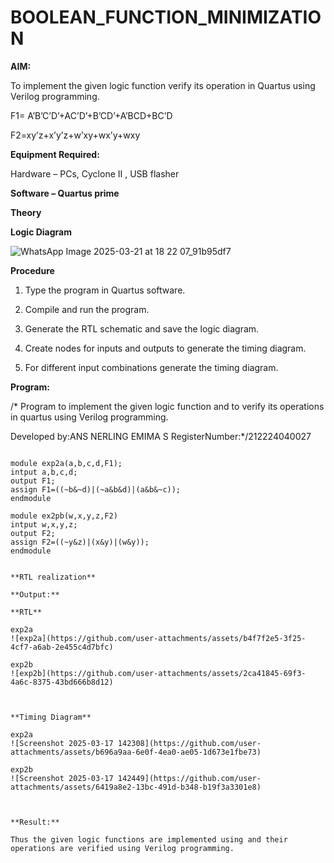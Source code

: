 # BOOLEAN_FUNCTION_MINIMIZATION

**AIM:**

To implement the given logic function verify its operation in Quartus using Verilog programming.

F1= A’B’C’D’+AC’D’+B’CD’+A’BCD+BC’D 

F2=xy’z+x’y’z+w’xy+wx’y+wxy

**Equipment Required:**

Hardware – PCs, Cyclone II , USB flasher

**Software – Quartus prime**

**Theory**

**Logic Diagram**

![WhatsApp Image 2025-03-21 at 18 22 07_91b95df7](https://github.com/user-attachments/assets/bbe236e5-5d30-43dd-a031-7f2f47f99492)


**Procedure**

1.	Type the program in Quartus software.

2.	Compile and run the program.

3.	Generate the RTL schematic and save the logic diagram.

4.	Create nodes for inputs and outputs to generate the timing diagram.

5.	For different input combinations generate the timing diagram.


**Program:**

/* Program to implement the given logic function and to verify its operations in quartus using Verilog programming. 

Developed by:ANS NERLING EMIMA S RegisterNumber:*/212224040027

```

module exp2a(a,b,c,d,F1);
intput a,b,c,d;
output F1;
assign F1=((~b&~d)|(~a&b&d)|(a&b&~c));
endmodule

module ex2pb(w,x,y,z,F2)
intput w,x,y,z;
output F2;
assign F2=((~y&z)|(x&y)|(w&y));
endmodule


**RTL realization**

**Output:**

**RTL**

exp2a
![exp2a](https://github.com/user-attachments/assets/b4f7f2e5-3f25-4cf7-a6ab-2e455c4d7bfc)

exp2b
![exp2b](https://github.com/user-attachments/assets/2ca41845-69f3-4a6c-8375-43bd666b8d12)



**Timing Diagram**

exp2a
![Screenshot 2025-03-17 142308](https://github.com/user-attachments/assets/b696a9aa-6e0f-4ea0-ae05-1d673e1fbe73)

exp2b
![Screenshot 2025-03-17 142449](https://github.com/user-attachments/assets/6419a8e2-13bc-491d-b348-b19f3a3301e8)



**Result:**

Thus the given logic functions are implemented using and their operations are verified using Verilog programming.

